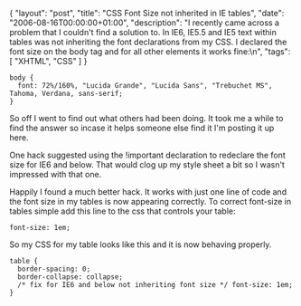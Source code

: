 {
  "layout": "post",
  "title": "CSS Font Size not inherited in IE tables",
  "date": "2006-08-16T00:00:00+01:00",
  "description": "I recently came across a problem that I couldn't find a solution to. In IE6, IE5.5 and IE5 text within tables was not inheriting the font declarations from my CSS. I declared the font size on the body tag and for all other elements it works fine:\n",
  "tags": [
    "XHTML",
    "CSS"
  ]
}

    body { 
      font: 72%/160%, "Lucida Grande", "Lucida Sans", "Trebuchet MS", Tahoma, Verdana, sans-serif; 
    }

So off I went to find out what others had been doing. It took me a while to find the answer so incase it helps someone else find it I'm posting it up here.

One hack suggested using the !important declaration to redeclare the font size for IE6 and below. That would clog up my style sheet a bit so I wasn't impressed with that one.

Happily I found a much better hack. It works with just one line of code and the font size in my tables is now appearing correctly. To correct font-size in tables simple add this line to the css that controls your table: 

    font-size: 1em;

So my CSS for my table looks like this and it is now behaving properly. 

    table { 
      border-spacing: 0; 
      border-collapse: collapse; 
      /* fix for IE6 and below not inheriting font size */ font-size: 1em; 
    }
